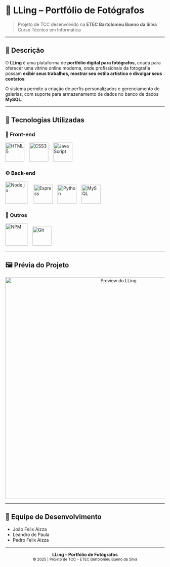 # 📸 LLing – Portfólio de Fotógrafos

> Projeto de TCC desenvolvido na **ETEC Bartolomeu Bueno da Silva**  
> Curso Técnico em Informática

<!-- 
![Status](https://img.shields.io/badge/status-em%20desenvolvimento-yellow)
![GitHub repo size](https://img.shields.io/github/repo-size/seu-usuario/lling-projeto)
![GitHub last commit](https://img.shields.io/github/last-commit/seu-usuario/lling-projeto)
-->

---

## 📝 Descrição

O **LLing** é uma plataforma de **portfólio digital para fotógrafos**, criada para oferecer uma vitrine online moderna, onde profissionais da fotografia possam **exibir seus trabalhos, mostrar seu estilo artístico e divulgar seus contatos**.

O sistema permite a criação de perfis personalizados e gerenciamento de galerias, com suporte para armazenamento de dados no banco de dados **MySQL**.

---

## 🧩 Tecnologias Utilizadas

### 🎨 Front-end
<p align="left">
  <img src="https://cdn.jsdelivr.net/gh/devicons/devicon/icons/html5/html5-original.svg" width="60" height="60" alt="HTML5"/>
  &nbsp;&nbsp;
  <img src="https://cdn.jsdelivr.net/gh/devicons/devicon/icons/css3/css3-original.svg" width="60" height="60" alt="CSS3"/>
  &nbsp;&nbsp;
  <img src="https://cdn.jsdelivr.net/gh/devicons/devicon/icons/javascript/javascript-original.svg" width="60" height="60" alt="JavaScript"/>
</p>

### ⚙️ Back-end
<p align="left">
  <img src="https://cdn.jsdelivr.net/gh/devicons/devicon/icons/nodejs/nodejs-original.svg" alt="Node.js" width="70" height="70"/>
  &nbsp;&nbsp;&nbsp;
  <img src="https://cdn.jsdelivr.net/gh/devicons/devicon/icons/express/express-original.svg" width="60" height="60" alt="Express"/>
  &nbsp;&nbsp;
  <img src="https://cdn.jsdelivr.net/gh/devicons/devicon/icons/python/python-original.svg" width="60" height="60" alt="Python"/>
  &nbsp;&nbsp;
  <img src="https://cdn.jsdelivr.net/gh/devicons/devicon/icons/mysql/mysql-original.svg" width="60" height="60" alt="MySQL"/>
</p>

### 🔧 Outros
<p align="left">
  <img src="https://cdn.jsdelivr.net/gh/devicons/devicon/icons/npm/npm-original-wordmark.svg" width="70" height="70" alt="NPM"/>
  &nbsp;&nbsp;
  <img src="https://cdn.jsdelivr.net/gh/devicons/devicon/icons/git/git-original.svg" width="60" height="60" alt="Git"/>
</p>

---

## 🖼️ Prévia do Projeto

<p align="center">
  <img src="./assets/img/preview.png" alt="Preview do LLing" width="700px">
</p>

---

## 👥 Equipe de Desenvolvimento

- João Felix Aizza  
- Leandro de Paula  
- Pedro Felix Aizza  

---

<p align="center">
  <b>LLing – Portfólio de Fotógrafos</b><br>
  <sub>© 2025 | Projeto de TCC – ETEC Bartolomeu Bueno da Silva</sub>
</p>
